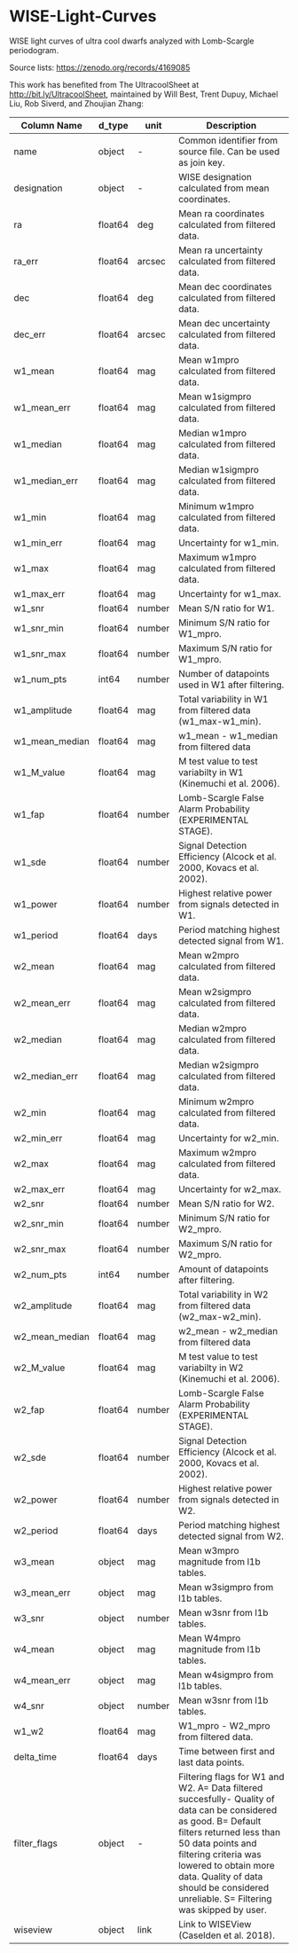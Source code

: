 # WISE-Light-Curves
WISE light curves of ultra cool dwarfs analyzed with Lomb-Scargle periodogram.

Source lists:   https://zenodo.org/records/4169085  

This work has benefited from The UltracoolSheet at http://bit.ly/UltracoolSheet, maintained by Will Best, Trent Dupuy, Michael Liu, Rob Siverd, and Zhoujian Zhang:


| Column Name   | d_type   | unit   | Description                                                                                         |
|---------------|----------|--------|-----------------------------------------------------------------------------------------------------|
| name          | object   | -      | Common identifier from source file. Can be used as join key.                                       |
| designation   | object   | -      | WISE designation calculated from mean coordinates.                                                  |
| ra            | float64  | deg    | Mean ra coordinates calculated from filtered data.                                                  |
| ra_err        | float64  | arcsec | Mean ra uncertainty calculated from filtered data.                                                  |
| dec           | float64  | deg    | Mean dec coordinates calculated from filtered data.                                                  |
| dec_err       | float64  | arcsec | Mean dec uncertainty calculated from filtered data.                                                  |
| w1_mean       | float64  | mag    | Mean w1mpro calculated from filtered data.                                                          |
| w1_mean_err   | float64  | mag    | Mean w1sigmpro calculated from filtered data.                                                       |
| w1_median     | float64  | mag    | Median w1mpro calculated from filtered data.                                                        |
| w1_median_err | float64  | mag    | Median w1sigmpro calculated from filtered data.                                                     |
| w1_min        | float64  | mag    | Minimum w1mpro calculated from filtered data.                                                       |
| w1_min_err    | float64  | mag    | Uncertainty for w1_min.                                                                            |
| w1_max        | float64  | mag    | Maximum w1mpro calculated from filtered data.                                                       |
| w1_max_err    | float64  | mag    | Uncertainty for w1_max.                                                                            |
| w1_snr        | float64  | number | Mean S/N ratio for W1.                                                                              |
| w1_snr_min    | float64  | number | Minimum S/N ratio for W1_mpro.                                                                       |
| w1_snr_max    | float64  | number | Maximum S/N ratio for W1_mpro.                                                                       |
| w1_num_pts    | int64    | number | Number of datapoints used in W1 after filtering.                                                    |
| w1_amplitude  | float64  | mag    | Total variability in W1 from filtered data (w1_max-w1_min).                                          |
| w1_mean_median| float64  | mag    | w1_mean - w1_median from filtered data                                          |
| w1_M_value    | float64  | mag    | M test value to test variabilty in W1 (Kinemuchi et al. 2006).                                          |
| w1_fap        | float64  | number | Lomb-Scargle False Alarm Probability (EXPERIMENTAL STAGE).                                           |
| w1_sde        | float64  | number | Signal Detection Efficiency (Alcock et al. 2000, Kovacs et al. 2002).                                |
| w1_power      | float64  | number | Highest relative power from signals detected in W1.                                                  |
| w1_period     | float64  | days   | Period matching highest detected signal from W1.                                                      |
| w2_mean       | float64  | mag    | Mean w2mpro calculated from filtered data.                                                          |
| w2_mean_err   | float64  | mag    | Mean w2sigmpro calculated from filtered data.                                                        |
| w2_median     | float64  | mag    | Median w2mpro calculated from filtered data.                                                         |
| w2_median_err | float64  | mag    | Median w2sigmpro calculated from filtered data.                                                       |
| w2_min        | float64  | mag    | Minimum w2mpro calculated from filtered data.                                                        |
| w2_min_err    | float64  | mag    | Uncertainty for w2_min.                                                                             |
| w2_max        | float64  | mag    | Maximum w2mpro calculated from filtered data.                                                        |
| w2_max_err    | float64  | mag    | Uncertainty for w2_max.                                                                             |
| w2_snr        | float64  | number | Mean S/N ratio for W2.                                                                              |
| w2_snr_min    | float64  | number | Minimum S/N ratio for W2_mpro.                                                                       |
| w2_snr_max    | float64  | number | Maximum S/N ratio for W2_mpro.                                                                       |
| w2_num_pts    | int64    | number | Amount of datapoints after filtering.                                                                |
| w2_amplitude  | float64  | mag    | Total variability in W2 from filtered data (w2_max-w2_min).                                          |
| w2_mean_median| float64  | mag    | w2_mean - w2_median from filtered data                                          |
| w2_M_value    | float64  | mag    | M test value to test variabilty in W2 (Kinemuchi et al. 2006).                                          |
| w2_fap        | float64  | number | Lomb-Scargle False Alarm Probability (EXPERIMENTAL STAGE).                                           |
| w2_sde        | float64  | number | Signal Detection Efficiency (Alcock et al. 2000, Kovacs et al. 2002).                                |
| w2_power      | float64  | number | Highest relative power from signals detected in W2.                                                   |
| w2_period     | float64  | days   | Period matching highest detected signal from W2.                                                       |
| w3_mean       | object   | mag    | Mean w3mpro magnitude from l1b tables.                                                               |
| w3_mean_err   | object   | mag    | Mean w3sigmpro from l1b tables.                                                                     |
| w3_snr        | object   | number | Mean w3snr from l1b tables.                                                                         |
| w4_mean       | object   | mag    | Mean W4mpro magnitude from l1b tables.                                                               |
| w4_mean_err   | object   | mag    | Mean w4sigmpro from l1b tables.                                                                     |
| w4_snr        | object   | number | Mean w3snr from l1b tables.                                                                         |
| w1_w2         | float64  | mag    | W1_mpro - W2_mpro from filtered data.                                                                |
| delta_time    | float64  | days   | Time between first and last data points.                                                             |
| filter_flags  | object   | -      | Filtering flags for W1 and W2. A= Data filtered succesfully- Quality of data can be considered as good. B= Default filters returned less than 50 data points and filtering criteria was lowered to obtain more data. Quality of data should be considered unreliable. S= Filtering was skipped by user.|
| wiseview        | object   | link | Link to WISEView (Caselden et al. 2018).                                                                     |



